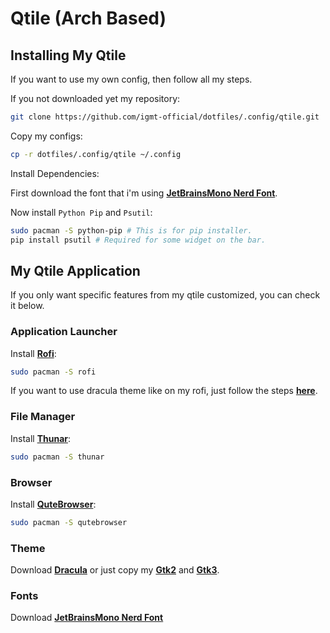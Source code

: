 # Qtile (Arch Based)

## Installing My Qtile

If you want to use my own config, then follow all my steps.

If you not downloaded yet my repository:

```bash
git clone https://github.com/igmt-official/dotfiles/.config/qtile.git
```

Copy my configs:

```bash
cp -r dotfiles/.config/qtile ~/.config
```

Install Dependencies:

First download the font that i'm using **[JetBrainsMono Nerd Font](https://github.com/ryanoasis/nerd-fonts/releases/download/v2.1.0/JetBrainsMono.zip)**.

Now install ```Python Pip``` and ```Psutil```:

```bash
sudo pacman -S python-pip # This is for pip installer.
pip install psutil # Required for some widget on the bar.
```

## My Qtile Application

If you only want specific features from my qtile customized, you can check it below.

### Application Launcher

Install **[Rofi](https://wiki.archlinux.org/title/Rofi)**:

```bash
sudo pacman -S rofi
```

If you want to use dracula theme like on my rofi,
just follow the steps **[here](https://github.com/igmt-official/dotfiles/tree/main/.config/rofi)**.

### File Manager

Install **[Thunar](https://wiki.archlinux.org/title/thunar)**:

```bash
sudo pacman -S thunar
```

### Browser

Install **[QuteBrowser](https://wiki.archlinux.org/title/Qutebrowser)**:

```bash
sudo pacman -S qutebrowser
```

### Theme

Download **[Dracula](https://www.gnome-look.org/s/Gnome/p/1687249)** or just copy my **[Gtk2](https://github.com/igmt-official/dotfiles/tree/main/.config/gtk-2.0)** and **[Gtk3](https://github.com/igmt-official/dotfiles/tree/main/.config/gtk-3.0)**.


### Fonts

Download **[JetBrainsMono Nerd Font](https://github.com/ryanoasis/nerd-fonts/releases/download/v2.1.0/JetBrainsMono.zip)**
